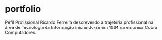 # portfolio

Pefil Profissional Ricardo Ferreira descrevendo a trajetória profissional na área de Tecnologia da Informação 
iniciando-se em 1984 na empresa Cobra Computadores.

